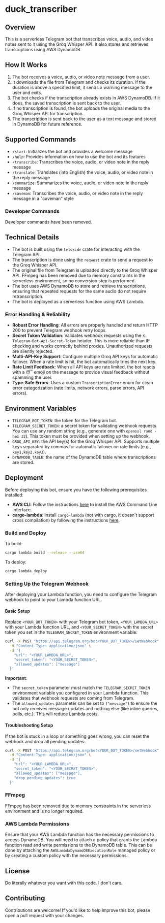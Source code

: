 # duck_transcriber

## Overview

This is a serverless Telegram bot that transcribes voice, audio, and video notes sent to it using the Groq Whisper API. It also stores and retrieves transcriptions using AWS DynamoDB.

## How It Works

1. The bot receives a voice, audio, or video note message from a user.
2. It downloads the file from Telegram and checks its duration. If the duration is above a specified limit, it sends a warning message to the user and exits.
3. The bot checks if the transcription already exists in AWS DynamoDB. If it does, the saved transcription is sent back to the user.
4. If no transcription is found, the bot uploads the original media to the Groq Whisper API for transcription.
5. The transcription is sent back to the user as a text message and stored in DynamoDB for future reference.

## Supported Commands

- `/start`: Initializes the bot and provides a welcome message
- `/help`: Provides information on how to use the bot and its features
- `/transcribe`: Transcribes the voice, audio, or video note in the reply message
- `/translate`: Translates (into English) the voice, audio, or video note in the reply message
- `/summarize`: Summarizes the voice, audio, or video note in the reply message
- `/caveman`: Transcribes the voice, audio, or video note in the reply message in a "caveman" style

### Developer Commands

Developer commands have been removed.

## Technical Details

- The bot is built using the `teloxide` crate for interacting with the Telegram API.
- The transcription is done using the `reqwest` crate to send a request to the Groq Whisper API.
- The original file from Telegram is uploaded directly to the Groq Whisper API. FFmpeg has been removed due to memory constraints in the serverless environment, so no conversion step is performed.
- The bot uses AWS DynamoDB to store and retrieve transcriptions, ensuring that repeated requests for the same audio do not require retranscription.
- The bot is deployed as a serverless function using AWS Lambda.

### Error Handling & Reliability

- **Robust Error Handling**: All errors are properly handled and return HTTP 200 to prevent Telegram webhook retry loops.
- **Secret Token Validation**: Validates webhook requests using the `X-Telegram-Bot-Api-Secret-Token` header. This is more reliable than IP checking and works correctly behind proxies. Unauthorized requests are silently rejected.
- **Multi-API-Key Support**: Configure multiple Groq API keys for automatic failover. When a rate limit is hit, the bot automatically tries the next key.
- **Rate Limit Feedback**: When all API keys are rate limited, the bot reacts with a 😴 emoji on the message to provide visual feedback without spamming the user.
- **Type-Safe Errors**: Uses a custom `TranscriptionError` enum for clean error categorization (rate limits, network errors, parse errors, API errors).

## Environment Variables

- `TELEGRAM_BOT_TOKEN`: the token for the Telegram bot.
- `TELEGRAM_SECRET_TOKEN`: a secret token for validating webhook requests. You can use any random string (e.g., generate one with `openssl rand -hex 32`). This token must be provided when setting up the webhook.
- `GROQ_API_KEY`: the API key(s) for the Groq Whisper API. Supports multiple keys separated by commas for automatic failover on rate limits (e.g., `key1,key2,key3`).
- `DYNAMODB_TABLE`: the name of the DynamoDB table where transcriptions are stored.
  

## Deployment

Before deploying this bot, ensure you have the following prerequisites installed:

- **AWS CLI**: Follow the instructions [here](https://aws.amazon.com/cli/) to install the AWS Command Line Interface.
- **cargo-lambda**: Install `cargo-lambda` (not with cargo, it doesn't support cross compilation) by following the instructions [here](https://www.cargo-lambda.info/guide/getting-started.html).

### Build and Deploy

To build:
```bash
cargo lambda build --release --arm64
```

To deploy:
```bash
cargo lambda deploy
```

### Setting Up the Telegram Webhook

After deploying your Lambda function, you need to configure the Telegram webhook to point to your Lambda function URL.

#### Basic Setup

Replace `<YOUR_BOT_TOKEN>` with your Telegram bot token, `<YOUR_LAMBDA_URL>` with your Lambda function URL, and `<YOUR_SECRET_TOKEN>` with the secret token you set in the `TELEGRAM_SECRET_TOKEN` environment variable:

```bash
curl -X POST "https://api.telegram.org/bot<YOUR_BOT_TOKEN>/setWebhook" \
  -H "Content-Type: application/json" \
  -d '{
    "url": "<YOUR_LAMBDA_URL>",
    "secret_token": "<YOUR_SECRET_TOKEN>",
    "allowed_updates": ["message"]
  }'
```

**Important**: 
- The `secret_token` parameter must match the `TELEGRAM_SECRET_TOKEN` environment variable you configured in your Lambda function. This validates that webhook requests are coming from Telegram.
- The `allowed_updates` parameter can be set to `["message"]` to ensure the bot only receives message updates and nothing else (like inline queries, polls, etc.). This will reduce Lambda costs.

#### Troubleshooting Setup

If the bot is stuck in a loop or something goes wrong, you can reset the webhook and drop all pending updates:

```bash
curl -X POST "https://api.telegram.org/bot<YOUR_BOT_TOKEN>/setWebhook" \
  -H "Content-Type: application/json" \
  -d '{
    "url": "<YOUR_LAMBDA_URL>",
    "secret_token": "<YOUR_SECRET_TOKEN>",
    "allowed_updates": ["message"],
    "drop_pending_updates": true
  }'
```

### FFmpeg

FFmpeg has been removed due to memory constraints in the serverless environment and is no longer required.

### AWS Lambda Permissions

Ensure that your AWS Lambda function has the necessary permissions to access DynamoDB. You will need to attach a policy that grants the Lambda function read and write permissions to the DynamoDB table. This can be done by attaching the `AWSLambdaDynamoDBExecutionRole` managed policy or by creating a custom policy with the necessary permissions.

## License

Do literally whatever you want with this code. I don't care.

## Contributing

Contributions are welcome! If you'd like to help improve this bot, please open a pull request with your changes.
